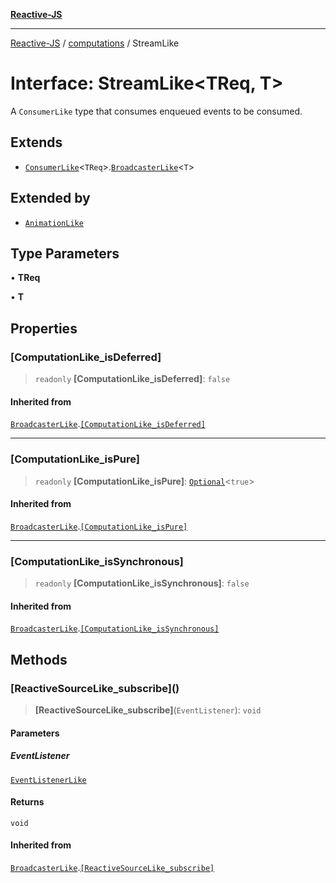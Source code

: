 [**Reactive-JS**](../../README.md)

***

[Reactive-JS](../../README.md) / [computations](../README.md) / StreamLike

# Interface: StreamLike\<TReq, T\>

A `ConsumerLike` type that consumes enqueued events to
be consumed.

## Extends

- [`ConsumerLike`](../../utils/interfaces/ConsumerLike.md)\<`TReq`\>.[`BroadcasterLike`](BroadcasterLike.md)\<`T`\>

## Extended by

- [`AnimationLike`](../Streamable/interfaces/AnimationLike.md)

## Type Parameters

• **TReq**

• **T**

## Properties

### \[ComputationLike\_isDeferred\]

> `readonly` **\[ComputationLike\_isDeferred\]**: `false`

#### Inherited from

[`BroadcasterLike`](BroadcasterLike.md).[`[ComputationLike_isDeferred]`](BroadcasterLike.md#computationlike_isdeferred)

***

### \[ComputationLike\_isPure\]

> `readonly` **\[ComputationLike\_isPure\]**: [`Optional`](../../functions/type-aliases/Optional.md)\<`true`\>

#### Inherited from

[`BroadcasterLike`](BroadcasterLike.md).[`[ComputationLike_isPure]`](BroadcasterLike.md#computationlike_ispure)

***

### \[ComputationLike\_isSynchronous\]

> `readonly` **\[ComputationLike\_isSynchronous\]**: `false`

#### Inherited from

[`BroadcasterLike`](BroadcasterLike.md).[`[ComputationLike_isSynchronous]`](BroadcasterLike.md#computationlike_issynchronous)

## Methods

### \[ReactiveSourceLike\_subscribe\]()

> **\[ReactiveSourceLike\_subscribe\]**(`EventListener`): `void`

#### Parameters

##### EventListener

[`EventListenerLike`](../../utils/interfaces/EventListenerLike.md)

#### Returns

`void`

#### Inherited from

[`BroadcasterLike`](BroadcasterLike.md).[`[ReactiveSourceLike_subscribe]`](BroadcasterLike.md#reactivesourcelike_subscribe)
